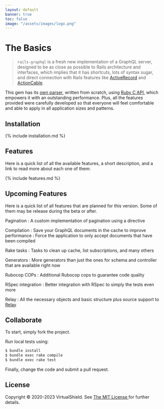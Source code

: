 ```yaml
---
layout: default
banner: true
toc: false
image: "/assets/images/logo.png"
---
```


# The Basics

> `rails-graphql` is a fresh new implementation of a GraphQL server, designed to be
> as close as possible to Rails architecture and interfaces, which implies that it has
> shortcuts, lots of syntax sugar, and direct connection with Rails features like
> <a href="https://guides.rubyonrails.org/active_record_basics.html" target="_blank" rel="external nofollow">ActiveRecord</a>
> and <a href="https://guides.rubyonrails.org/action_cable_overview.html" target="_blank" rel="external nofollow">ActionCable</a>.

This gem has its [own parser](/guides/parser), written from scratch, using
<a href="http://silverhammermba.github.io/emberb/c/" target="_blank" rel="external nofollow">Ruby C API</a>,
which empowers it with an outstanding performance. Plus, all the features
provided were carefully developed so that everyone will feel comfortable and
able to apply in all application sizes and patterns.

## Installation

{% include installation.md %}

## Features

Here is a quick list of all the available features, a short description, and a
link to read more about each one of them:

{% include features.md %}

## Upcoming Features

Here is a quick list of all features that are planned for this version. Some of them may be
release during the beta or after.

Pagination
: A custom implementation of pagination using a directive

Compilation
: Save your GraphQL documents in the cache to improve performance
: Force the application to only accept documents that have been compiled

Rake tasks
: Tasks to clean up cache, list subscriptions, and many others

Generators
: More generators than just the ones for schema and controller that are available right now

Rubocop COPs
: Additional Rubocop cops to guarantee code quality

RSpec integration
: Better integration with RSpec to simply the tests even more

Relay
: All the necessary objects and basic structure plus source support to <a href="https://relay.dev/graphql/connections.htm" target="_blank" rel="external nofollow">Relay<a>

## Collaborate

To start, simply fork the project.

Run local tests using:
```bash
$ bundle install
$ bundle exec rake compile
$ bundle exec rake test
```
Finally, change the code and submit a pull request.

## License

Copyright © 2020-2023 VirtualShield. See
<a href="https://github.com/virtualshield/rails-graphql/blob/master/MIT-LICENSE" target="_blank" rel="external nofollow">
  The MIT License
</a>
for further details.
